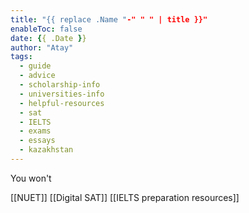 ```yaml
---
title: "{{ replace .Name "-" " " | title }}"
enableToc: false
date: {{ .Date }}
author: "Atay"
tags:
  - guide 
  - advice
  - scholarship-info
  - universities-info
  - helpful-resources
  - sat
  - IELTS
  - exams 
  - essays
  - kazakhstan
---
```



You won't 

[[NUET]]
[[Digital SAT]]
[[IELTS preparation resources]]












